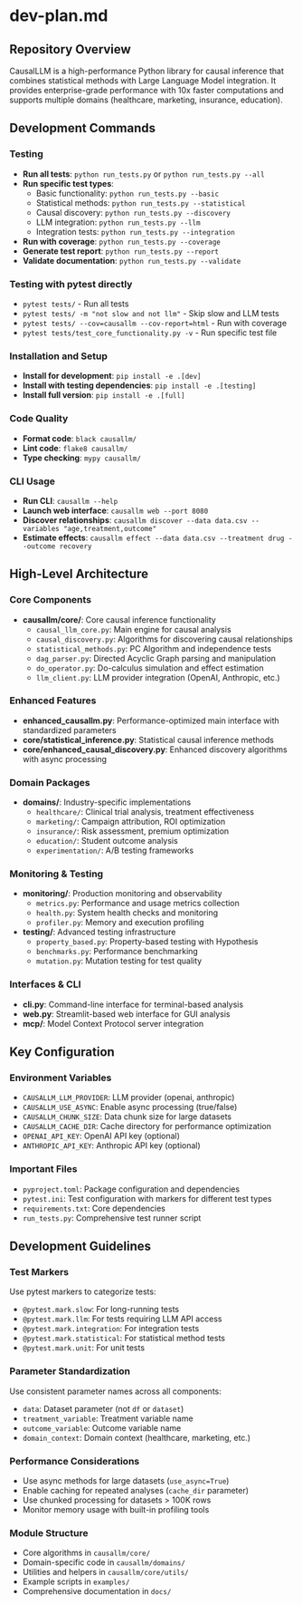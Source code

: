 # dev-plan.md

## Repository Overview

CausalLLM is a high-performance Python library for causal inference that combines statistical methods with Large Language Model integration. It provides enterprise-grade performance with 10x faster computations and supports multiple domains (healthcare, marketing, insurance, education).

## Development Commands

### Testing
- **Run all tests**: `python run_tests.py` or `python run_tests.py --all`
- **Run specific test types**:
  - Basic functionality: `python run_tests.py --basic`
  - Statistical methods: `python run_tests.py --statistical` 
  - Causal discovery: `python run_tests.py --discovery`
  - LLM integration: `python run_tests.py --llm`
  - Integration tests: `python run_tests.py --integration`
- **Run with coverage**: `python run_tests.py --coverage`
- **Generate test report**: `python run_tests.py --report`
- **Validate documentation**: `python run_tests.py --validate`

### Testing with pytest directly
- `pytest tests/` - Run all tests
- `pytest tests/ -m "not slow and not llm"` - Skip slow and LLM tests
- `pytest tests/ --cov=causallm --cov-report=html` - Run with coverage
- `pytest tests/test_core_functionality.py -v` - Run specific test file

### Installation and Setup
- **Install for development**: `pip install -e .[dev]`
- **Install with testing dependencies**: `pip install -e .[testing]`
- **Install full version**: `pip install -e .[full]`

### Code Quality
- **Format code**: `black causallm/`
- **Lint code**: `flake8 causallm/`
- **Type checking**: `mypy causallm/`

### CLI Usage
- **Run CLI**: `causallm --help`
- **Launch web interface**: `causallm web --port 8080`
- **Discover relationships**: `causallm discover --data data.csv --variables "age,treatment,outcome"`
- **Estimate effects**: `causallm effect --data data.csv --treatment drug --outcome recovery`

## High-Level Architecture

### Core Components
- **causallm/core/**: Core causal inference functionality
  - `causal_llm_core.py`: Main engine for causal analysis
  - `causal_discovery.py`: Algorithms for discovering causal relationships  
  - `statistical_methods.py`: PC Algorithm and independence tests
  - `dag_parser.py`: Directed Acyclic Graph parsing and manipulation
  - `do_operator.py`: Do-calculus simulation and effect estimation
  - `llm_client.py`: LLM provider integration (OpenAI, Anthropic, etc.)

### Enhanced Features
- **enhanced_causallm.py**: Performance-optimized main interface with standardized parameters
- **core/statistical_inference.py**: Statistical causal inference methods
- **core/enhanced_causal_discovery.py**: Enhanced discovery algorithms with async processing

### Domain Packages
- **domains/**: Industry-specific implementations
  - `healthcare/`: Clinical trial analysis, treatment effectiveness
  - `marketing/`: Campaign attribution, ROI optimization  
  - `insurance/`: Risk assessment, premium optimization
  - `education/`: Student outcome analysis
  - `experimentation/`: A/B testing frameworks

### Monitoring & Testing
- **monitoring/**: Production monitoring and observability
  - `metrics.py`: Performance and usage metrics collection
  - `health.py`: System health checks and monitoring
  - `profiler.py`: Memory and execution profiling
- **testing/**: Advanced testing infrastructure
  - `property_based.py`: Property-based testing with Hypothesis
  - `benchmarks.py`: Performance benchmarking
  - `mutation.py`: Mutation testing for test quality

### Interfaces & CLI
- **cli.py**: Command-line interface for terminal-based analysis
- **web.py**: Streamlit-based web interface for GUI analysis
- **mcp/**: Model Context Protocol server integration

## Key Configuration

### Environment Variables
- `CAUSALLM_LLM_PROVIDER`: LLM provider (openai, anthropic)
- `CAUSALLM_USE_ASYNC`: Enable async processing (true/false)
- `CAUSALLM_CHUNK_SIZE`: Data chunk size for large datasets
- `CAUSALLM_CACHE_DIR`: Cache directory for performance optimization
- `OPENAI_API_KEY`: OpenAI API key (optional)
- `ANTHROPIC_API_KEY`: Anthropic API key (optional)

### Important Files
- `pyproject.toml`: Package configuration and dependencies
- `pytest.ini`: Test configuration with markers for different test types
- `requirements.txt`: Core dependencies
- `run_tests.py`: Comprehensive test runner script

## Development Guidelines

### Test Markers
Use pytest markers to categorize tests:
- `@pytest.mark.slow`: For long-running tests
- `@pytest.mark.llm`: For tests requiring LLM API access
- `@pytest.mark.integration`: For integration tests
- `@pytest.mark.statistical`: For statistical method tests
- `@pytest.mark.unit`: For unit tests

### Parameter Standardization
Use consistent parameter names across all components:
- `data`: Dataset parameter (not `df` or `dataset`)
- `treatment_variable`: Treatment variable name
- `outcome_variable`: Outcome variable name  
- `domain_context`: Domain context (healthcare, marketing, etc.)

### Performance Considerations
- Use async methods for large datasets (`use_async=True`)
- Enable caching for repeated analyses (`cache_dir` parameter)
- Use chunked processing for datasets > 100K rows
- Monitor memory usage with built-in profiling tools

### Module Structure
- Core algorithms in `causallm/core/`
- Domain-specific code in `causallm/domains/`
- Utilities and helpers in `causallm/core/utils/`
- Example scripts in `examples/`
- Comprehensive documentation in `docs/`
